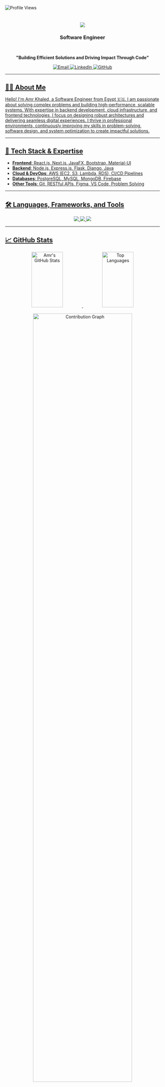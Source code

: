<img src="https://komarev.com/ghpvc/?username=amrrkhaled&label=Profile+Views&color=2d333b&style=for-the-badge" alt="Profile Views" />


<h1 align="center">
    <img src="https://readme-typing-svg.herokuapp.com/?font=Righteous&size=35&center=true&vCenter=true&width=500&height=70&duration=4000&lines=Hi+There!+👋;+I'm+Amr+Khaled!;" />
</h1>

<h3 align="center">Software Engineer</h3>

<br/>

<p align="center">
    <strong>"Building Efficient Solutions and Driving Impact Through Code"</strong>
</p>

<div align="center">
    <a href="mailto:amrk.saada@gmail.com">
        <img src="https://img.shields.io/badge/Email-D14836?style=for-the-badge&logo=gmail&logoColor=white" alt="Email" />
    </a>
    <a href="https://linkedin.com/in/amrrkhaled" target="_blank">
        <img src="https://img.shields.io/badge/LinkedIn-0A66C2?style=for-the-badge&logo=linkedin&logoColor=white" alt="LinkedIn" />
    </a>
    <a href="https://github.com/amrrkhaled" target="_blank">
        <img src="https://img.shields.io/badge/GitHub-181717?style=for-the-badge&logo=github&logoColor=white" alt="GitHub" />
   

</div>


---

## 👨‍💻 About Me  

Hello! I'm Amr Khaled, a Software Engineer from Egypt 🇪🇬. I am passionate about solving complex problems and building high-performance, scalable systems. With expertise in backend development, cloud infrastructure, and frontend technologies, I focus on designing robust architectures and delivering seamless digital experiences. I thrive in professional environments, continuously improving my skills in problem-solving, software design, and system optimization to create impactful solutions.

---
## 🚀 Tech Stack & Expertise  

- **Frontend**: React.js, Next.js, JavaFX, Bootstrap, Material-UI  
- **Backend**: Node.js, Express.js, Flask, Django, Java  
- **Cloud & DevOps**: AWS (EC2, S3, Lambda, RDS), CI/CD Pipelines  
- **Databases**: PostgreSQL, MySQL, MongoDB, Firebase  
- **Other Tools**: Git, RESTful APIs, Figma, VS Code, Problem Solving  

---

## 🛠️ Languages, Frameworks, and Tools

<div align="center">
    <img src="https://skillicons.dev/icons?i=react,bootstrap,mui,html,css,vscode,github,git" />
    <img src="https://skillicons.dev/icons?i=nodejs,python,javascript,typescript,express,mongodb,c,cpp,java,mysql,postgresql,sequelize,prisma,aws" />
    <img src="https://skillicons.dev/icons?i=javafx" />
</div>

---

## 📈 GitHub Stats

<div align="center">
   <img src="https://github-readme-stats-git-main-amr-khaleds-projects-9991cbdd.vercel.app/api?username=amrrkhaled&show_icons=true&theme=tokyonight&hide=stars&custom_title=GitHub%20Stats&count_private=true&include_all_commits=true&hide_rank=true" alt="Amr's GitHub Stats" width="45%" height="180px"/>
   <img src="https://github-readme-stats-git-main-amr-khaleds-projects-9991cbdd.vercel.app/api/top-langs/?username=amrrkhaled&layout=compact&theme=tokyonight&count_private=true&exclude_repo=github-readme-stats" alt="Top Languages" width="45%" height="180px"/>
   <br><br>
   <img src="https://github-readme-activity-graph.vercel.app/graph?username=amrrkhaled&theme=tokyo-night&count_private=true&hide_border=true&area=true&custom_title=Contribution%20Graph" width="80%" alt="Contribution Graph" />
   <br><br>
   <img src="https://github-profile-trophy.vercel.app/?username=amrrkhaled&theme=tokyonight&no-frame=true&margin-w=15&row=1&column=5" alt="GitHub Trophies" />
</div>









---


## 🤝 Let's Connect!

Feel free to reach out or check out my work:

- 📧 [Gmail](mailto:amrk.saada@gmail.com)
- 💼 [LinkedIn](https://linkedin.com/in/amrrkhaled)
- 🌐 [Portfolio](https://amr-khaled.github.io)

---


